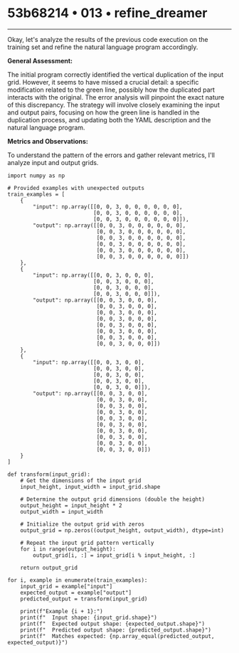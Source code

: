 # 53b68214 • 013 • refine_dreamer

---
Okay, let's analyze the results of the previous code execution on the training set and refine the natural language program accordingly.

**General Assessment:**

The initial program correctly identified the vertical duplication of the input grid. However, it seems to have missed a crucial detail: a specific modification related to the green line, possibly how the duplicated part interacts with the original. The error analysis will pinpoint the exact nature of this discrepancy. The strategy will involve closely examining the input and output pairs, focusing on how the green line is handled in the duplication process, and updating both the YAML description and the natural language program.

**Metrics and Observations:**

To understand the pattern of the errors and gather relevant metrics, I'll analyze input and output grids.

```tool_code
import numpy as np

# Provided examples with unexpected outputs
train_examples = [
    {
        "input": np.array([[0, 0, 3, 0, 0, 0, 0, 0, 0],
                           [0, 0, 3, 0, 0, 0, 0, 0, 0],
                           [0, 0, 3, 0, 0, 0, 0, 0, 0]]),
        "output": np.array([[0, 0, 3, 0, 0, 0, 0, 0, 0],
                            [0, 0, 3, 0, 0, 0, 0, 0, 0],
                            [0, 0, 3, 0, 0, 0, 0, 0, 0],
                            [0, 0, 3, 0, 0, 0, 0, 0, 0],
                            [0, 0, 3, 0, 0, 0, 0, 0, 0],
                            [0, 0, 3, 0, 0, 0, 0, 0, 0]])
    },
    {
        "input": np.array([[0, 0, 3, 0, 0, 0],
                           [0, 0, 3, 0, 0, 0],
                           [0, 0, 3, 0, 0, 0],
                           [0, 0, 3, 0, 0, 0]]),
        "output": np.array([[0, 0, 3, 0, 0, 0],
                            [0, 0, 3, 0, 0, 0],
                            [0, 0, 3, 0, 0, 0],
                            [0, 0, 3, 0, 0, 0],
                            [0, 0, 3, 0, 0, 0],
                            [0, 0, 3, 0, 0, 0],
                            [0, 0, 3, 0, 0, 0],
                            [0, 0, 3, 0, 0, 0]])
    },
    {
        "input": np.array([[0, 0, 3, 0, 0],
                           [0, 0, 3, 0, 0],
                           [0, 0, 3, 0, 0],
                           [0, 0, 3, 0, 0],
                           [0, 0, 3, 0, 0]]),
        "output": np.array([[0, 0, 3, 0, 0],
                            [0, 0, 3, 0, 0],
                            [0, 0, 3, 0, 0],
                            [0, 0, 3, 0, 0],
                            [0, 0, 3, 0, 0],
                            [0, 0, 3, 0, 0],
                            [0, 0, 3, 0, 0],
                            [0, 0, 3, 0, 0],
                            [0, 0, 3, 0, 0],
                            [0, 0, 3, 0, 0]])
    }
]

def transform(input_grid):
    # Get the dimensions of the input grid
    input_height, input_width = input_grid.shape

    # Determine the output grid dimensions (double the height)
    output_height = input_height * 2
    output_width = input_width

    # Initialize the output grid with zeros
    output_grid = np.zeros((output_height, output_width), dtype=int)

    # Repeat the input grid pattern vertically
    for i in range(output_height):
        output_grid[i, :] = input_grid[i % input_height, :]

    return output_grid

for i, example in enumerate(train_examples):
    input_grid = example["input"]
    expected_output = example["output"]
    predicted_output = transform(input_grid)

    print(f"Example {i + 1}:")
    print(f"  Input shape: {input_grid.shape}")
    print(f"  Expected output shape: {expected_output.shape}")
    print(f"  Predicted output shape: {predicted_output.shape}")
    print(f"  Matches expected: {np.array_equal(predicted_output, expected_output)}")
```
```
